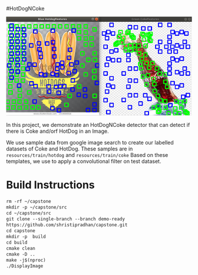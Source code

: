 #HotDogNCoke

![HotDogNCoke](HotDogNCoke.png)

In this project, we demonstrate an HotDogNCoke detector that can detect if there is Coke and/orf HotDog in an Image.

We use sample data from google image search to create our labelled datasets of Coke and HotDog.
These samples are in `resources/train/hotdog` and `resources/train/coke`
Based on these templates, we use to apply a convolutional filter on test dataset.

# Build Instructions

```
rm -rf ~/capstone
mkdir -p ~/capstone/src
cd ~/capstone/src
git clone --single-branch --branch demo-ready https://github.com/shristipradhan/capstone.git
cd capstone
mkdir -p  build
cd build
cmake clean
cmake -D ..
make -j$(nproc)
./DisplayImage
```


